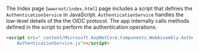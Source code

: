 The Index page (`wwwroot/index.html`) page includes a script that defines the `AuthenticationService` in JavaScript. `AuthenticationService` handles the low-level details of the the OIDC protocol. The app internally calls methods defined in the script to perform the authentication operations.

```html
<script src="_content/Microsoft.AspNetCore.Components.WebAssembly.Authentication/
    AuthenticationService.js"></script>
```

